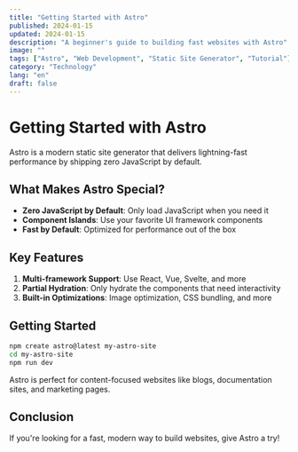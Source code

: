 ```yaml
---
title: "Getting Started with Astro"
published: 2024-01-15
updated: 2024-01-15
description: "A beginner's guide to building fast websites with Astro"
image: ""
tags: ["Astro", "Web Development", "Static Site Generator", "Tutorial"]
category: "Technology"
lang: "en"
draft: false
---
```


# Getting Started with Astro

Astro is a modern static site generator that delivers lightning-fast performance by shipping zero JavaScript by default.

## What Makes Astro Special?

- **Zero JavaScript by Default**: Only load JavaScript when you need it
- **Component Islands**: Use your favorite UI framework components
- **Fast by Default**: Optimized for performance out of the box

## Key Features

1. **Multi-framework Support**: Use React, Vue, Svelte, and more
2. **Partial Hydration**: Only hydrate the components that need interactivity
3. **Built-in Optimizations**: Image optimization, CSS bundling, and more

## Getting Started

```bash
npm create astro@latest my-astro-site
cd my-astro-site
npm run dev
```

Astro is perfect for content-focused websites like blogs, documentation sites, and marketing pages.

## Conclusion

If you're looking for a fast, modern way to build websites, give Astro a try!
